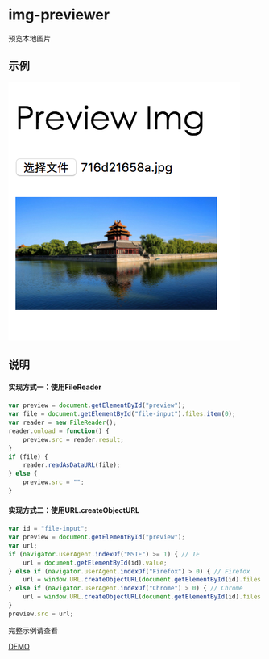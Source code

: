 # img-previewer
预览本地图片

## 示例
![](./example.png)

## 说明
#### 实现方式一：使用FileReader
```javascript
var preview = document.getElementById("preview");
var file = document.getElementById("file-input").files.item(0);
var reader = new FileReader();
reader.onload = function() {
    preview.src = reader.result;
}
if (file) {
    reader.readAsDataURL(file);
} else {
    preview.src = "";
}
```
#### 实现方式二：使用URL.createObjectURL
```javascript
var id = "file-input";
var preview = document.getElementById("preview");
var url;
if (navigator.userAgent.indexOf("MSIE") >= 1) { // IE
    url = document.getElementById(id).value;
} else if (navigator.userAgent.indexOf("Firefox") > 0) { // Firefox
    url = window.URL.createObjectURL(document.getElementById(id).files.item(0));
} else if (navigator.userAgent.indexOf("Chrome") > 0) { // Chrome
    url = window.URL.createObjectURL(document.getElementById(id).files.item(0));
}
preview.src = url;
```
完整示例请查看

[DEMO](https://vincentpat.github.io/img-previewer/)
